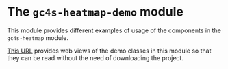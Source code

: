 The `gc4s-heatmap-demo` module
==============================

This module provides different examples of usage of the components in the `gc4s-heatmap` module.

[This URL](www.sing-group.org/gc4s/demos) provides web views of the demo classes in this module so that they can be read without the need of downloading the project.